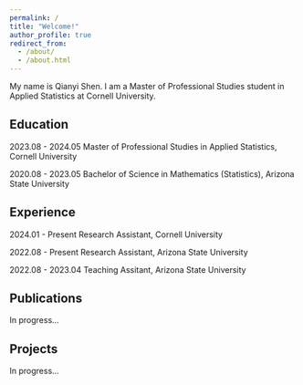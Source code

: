 ```yaml
---
permalink: /
title: "Welcome!"
author_profile: true
redirect_from: 
  - /about/
  - /about.html
---
```


My name is Qianyi Shen. I am a Master of Professional Studies student in Applied Statistics at Cornell University.

Education
------
2023.08 - 2024.05 Master of Professional Studies in Applied Statistics, Cornell University

2020.08 - 2023.05 Bachelor of Science in Mathematics (Statistics), Arizona State University

Experience
------
2024.01 - Present Research Assistant, Cornell University

2022.08 - Present Research Assistant, Arizona State University

2022.08 - 2023.04 Teaching Assitant, Arizona State University

Publications
------
In progress...

Projects
------
In progress...
